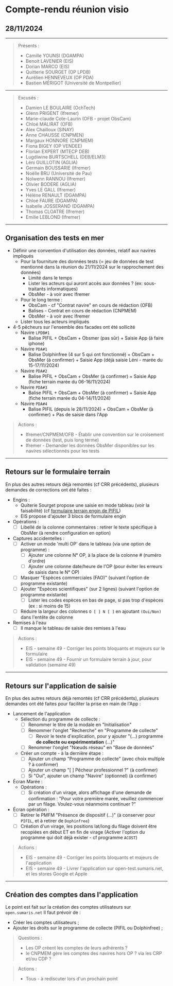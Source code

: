 # Compte-rendu réunion visio
## 28/11/2024

---

> Présents :
>
> - Camille YOUNSI (DGAMPA)
> - Benoit LAVENIER (EIS)
> - Dorian MARCO (EIS)
> - Quitterie SOURGET (OP LPDB)
> - Aurélien HENNEVEUX (OP PDA)
> - Bastien MÉRIGOT (Université de Montpellier)

---

> Excusés :
>
> - Damien LE BOULAIRE (OchTech)
> - Glenn PRIGENT (Ifremer)
> - Marie-claude Cote-Laurin (OFB - projet ObsCam)
> - Chloé MALIRAT (OFB)
> - Alex Chailloux (SINAY)
> - Anne CHAUSSE (CNPMEN)
> - Margaux HONNORE (CNPMEM)
> - Fiona BIGEY (OP VENDEE)
> - Florian EXPERT (MTECP DEB)
> - Lugdiwine BURTSCHELL (DEB/ELM3)
> - Léni GUILLOTIN (AGLIA)
> - Germain BOUSSARIE (Ifremer)
> - Noëlle BRU (Université de Pau)
> - Nolwenn RANNOU (Ifremer)
> - Olivier BODERE (AGLIA)
> - Yves LE GALL (Ifremer)
> - Hélène RENAULT (DGAMPA)
> - Chloé FAURE (DGAMPA)
> - Isabelle JOSSERAND (DGAMPA)
> - Thomas CLOATRE (Ifremer)
> - Emilie LEBLOND (Ifremer)

---
## Organisation des tests en mer

- Définir une convention d'utilisation des données, relatif aux navires impliqués 
  - Pour la fourniture des données tests (= jeu de données de test mentionné dans la réunion du 21/11/2024 sur le rapprochement des données)
    - Limité dans le temps
    - Lister les acteurs qui auront accès aux données ? (ex: sous-traitants informatiques)
    - ObsMer - à voir avec Ifremer
  - Pour le long terme :
    - ObsCam - cf "Contrat navire" en cours de rédaction (OFB)
    - Balises - Contrat en cours de rédaction (CNPMEM)
    - ObsMer - à voir avec Ifremer
  - Lister tous les acteurs impliqués
- 4-5 pêcheurs sur l'ensemble des facades ont été sollicité
  - Navire `LPDB#1`
    - Balise PIFIL + ObsCam + Obsmer (pas sûr) + Saisie App (à faire iphone) 
  - Navire `PDA#1`
    - Balise Dolphinfree (4 sur 5 qui ont fonctionné) + ObsCam + ObsMer (à confirmer) + Saisie App (déjà saisie Léni - marée du 15-17/11/2024)
  - Navire `PDA#2`
    - Balise PIFIL + ObsCam + ObsMer (à confirmer) + Saisie App (fiche terrain marée du 06-16/11/2024)
  - Navire `PDA#3`
    - Balise PIFIL + ObsCam + ObsMer (à confirmer) + Saisie App (fiche terrain marée du 04-14/11/2024)
  - Navire `PDA#4`
    - Balise PIFIL (depuis le 28/11/2024) + ObsCam + ObsMer (à confirmer) + Pas de saisie dans l'App

> Actions :
> - Ifremer/CNPMEM/OFB - Établir une convention sur le croisement de données (test, puis long terme)
> - Ifremer - Demander les données ObsMer disponibles sur les navires sélectionnés pour les tests

---
## Retours sur le formulaire terrain

En plus des autres retours déjà remontés (cf CRR précédents),
plusieurs demandes de corrections ont été faites :

- Engins : 
  - Quiterie Sourget propose une saisie en mode tableau (voir la faisabilité) (cf [formulaire terrain engin de PIFIL](../doc/pifil-doc-24-001-Formulaire_terrain_PAMM-engin.pdf))
  - EIS propose d'ajouter 3 blocs de formulaire engin
- Opérations : 
  - [ ] Libellé de la colonne commentaires : retirer le texte spécifique à ObsMer (à rendre configuration en option)
- Captures accidentelles : 
  - [ ] Activer un mode 'multi OP' dans le tableau (via une option de programme) : 
    - [ ] Ajouter une colonne N° OP, à la place de la colonne # (numéro d'ordre)
    - [ ] Ajouter une colonne date/heure de l'OP (pour éviter les erreurs de saisis dans le N° OP)
  - [ ] Masquer "Espèces commerciales (FAO)" (suivant l'option de programme existante)
  - [ ] Ajouter "Espèces scientifiques" (sur 2 lignes) (suivant l'option de programme existante)
    - [ ] Lister les codes espèces en bas de page, si pas trop d'espèces (ex : si moins de 15)
  - [ ] Réduire la largeur des colonnes `O [ ] N [ ]` en ajoutant `(Oui/Non)` dans l'entête de colonne
- Remises à l'eau
  - [ ] Il manque le tableau de saisie des remises à l'eau 

> Actions :
> - EIS - semaine 49 - Corriger les points bloquants et majeurs sur le formulaire
> - EIS - semaine 49 - Fournir un formulaire terrain à jour, pour validation (semaine 49) 

---
## Retours sur l'application de saisie

En plus des autres retours déjà remontés (cf CRR précédents),
plusieurs demandes ont été faites pour faciliter la prise en main de l'App :

- Lancement de l'application
  - Sélection du programme de collecte :
    - [ ] Renommer le titre de la modale en "Initialisation" 
    - [ ] Renommer l'onglet "Recherche" en "Programme de collecte"
      - [ ] Revoir le texte d'explication, pour y ajouter "(...) programme **de collecte ou expérimentation** (...)" 
    - [ ] Renommer l'onglet "Nœuds réseau" en "Base de données"
  - Créer un compte - à la dernière étape :
    - [ ] Ajouter un champ "Programme de collecte" (avec choix multiple ? à confirmer)
    - [ ] Ajouter un champ "[ ] Pêcheur professionnel ?" (à confirmer)
    - [ ] Si "Oui", ajouter un champ "Navire" (optionnel) (à confirmer)
- Écran Marée :
  - Opérations :
    - [ ] Si création d'un virage, alors affichage d'une demande de confirmation :
      "Pour votre première marée, veuillez commencer par un filage. Voulez-vous néanmoins continuer ?"
- Écran opération :
  - [ ] Retirer le PMFM "Présence de dispositif (...)" (à conserver pour `PIFIL`, et à retirer de `Dophinfree`)
  - [ ] Création d'un virage, les positions lat/long du filage doivent être recopiées en début ET en fin de virage
    (Activer l'option du programme qui doit déjà exister - cf programme `ACOST`) 

> Actions :
> - EIS - semaine 49 - Corriger les points bloquants et majeurs de l'application
> - EIS - semaine 49 - Livrer l'application sur open-test.sumaris.net, et les stores Google et Apple


---
## Création des comptes dans l'application

Le point est fait sur la création des comptes utilisateurs sur `open.sumaris.net`
Il faut prévoir de : 
- Créer les comptes utilisateurs ;
- Ajouter les droits sur le programme de collecte (PIFIL ou Dolphinfree) ;

> Questions :
> - Les OP créent les comptes de leurs adhérents ?
> - le CNPMEM gère les comptes des navires hors OP ? via les CRP et/ou CDP ?  

> Actions : 
> - Tous - à rediscuter lors d'un prochain point
